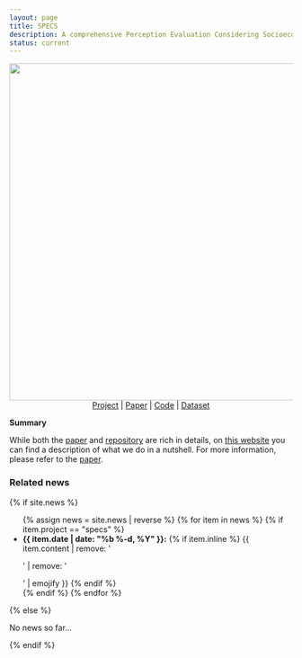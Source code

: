 ```yaml
---
layout: page
title: SPECS
description: A comprehensive Perception Evaluation Considering Socioeconomics (SPECS) dataset with participants' demographics and personalities.
status: current
---
```


<center>
  <img src="/assets/img/TODO.jpg" width="900" height="600"> <br />
   <a href="TODO">Project</a> |
   <a href="TODO">Paper</a> |
   <a href="TODO">Code</a> |
   <a href="TODO">Dataset</a>
</center>

**Summary**


While both the [paper]() and [repository]() are rich in details, on [this website]() you can find a description of what we do in a nutshell.
For more information, please refer to the [paper]().

<div>
<h3> Related news</h3>
  {% if site.news  %}
    <ul>
    {% assign news = site.news | reverse %}
    {% for item in news %}
      {% if item.project == "specs" %}
      <li>
        <strong>{{ item.date | date: "%b %-d, %Y" }}:</strong>
          {% if item.inline %}
            {{ item.content | remove: '<p>' | remove: '</p>' | emojify }}
          {% endif %}
      </li>
      {% endif %}
    {% endfor %}
    </ul>
  {% else %}
    <p>No news so far...</p>
  {% endif %}
</div>

